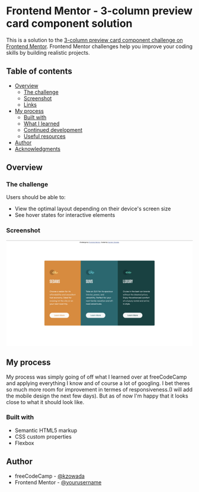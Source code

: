 # Frontend Mentor - 3-column preview card component solution

This is a solution to the [3-column preview card component challenge on Frontend Mentor](https://www.frontendmentor.io/challenges/3column-preview-card-component-pH92eAR2-). Frontend Mentor challenges help you improve your coding skills by building realistic projects. 

## Table of contents

- [Overview](#overview)
  - [The challenge](#the-challenge)
  - [Screenshot](#screenshot)
  - [Links](#links)
- [My process](#my-process)
  - [Built with](#built-with)
  - [What I learned](#what-i-learned)
  - [Continued development](#continued-development)
  - [Useful resources](#useful-resources)
- [Author](#author)
- [Acknowledgments](#acknowledgments)


## Overview

### The challenge

Users should be able to:

- View the optimal layout depending on their device's screen size
- See hover states for interactive elements

### Screenshot

![](./screenshot.jpg)

## My process
My process was simply going of off what I learned over at freeCodeCamp and applying everything I know and of course a lot of googling. I bet theres so much more room for improvement in termes of responsiveness.(I will add the mobile design the next few days). But as of now I'm happy that it looks close to what it should look like.

### Built with

- Semantic HTML5 markup
- CSS custom properties
- Flexbox

## Author

- freeCodeCamp - [@kzowada](https://www.freecodecamp.org/karsten)
- Frontend Mentor - [@yourusername](https://www.frontendmentor.io/profile/yourusername)
